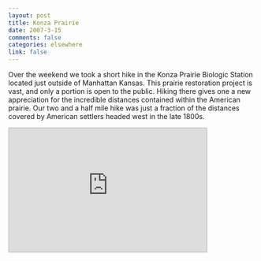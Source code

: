 ```yaml
--- 
layout: post
title: Konza Prairie
date: 2007-3-15
comments: false
categories: elsewhere
link: false
---
```

Over the weekend we took a short hike in the Konza Prairie Biologic Station located just outside of Manhattan Kansas. This prairie restoration project is vast, and only a portion is open to the public. Hiking there gives one a new appreciation for the incredible distances contained within the American prairie. Our two and a half mile hike was just a fraction of the distances covered by American settlers headed west in the late 1800s.

<iframe src="http://www.wayfaring.com/maps/export/34486" style="border: 2px solid #cccccc; width: 400px; height: 250px" frameborder="0" scrolling="no"></iframe>
